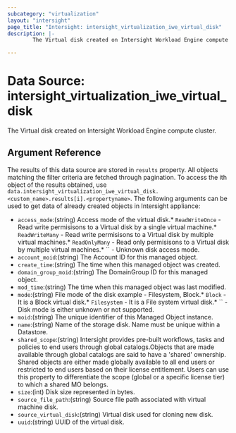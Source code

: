 ```yaml
---
subcategory: "virtualization"
layout: "intersight"
page_title: "Intersight: intersight_virtualization_iwe_virtual_disk"
description: |-
        The Virtual disk created on Intersight Workload Engine compute cluster.

---
```


# Data Source: intersight_virtualization_iwe_virtual_disk
The Virtual disk created on Intersight Workload Engine compute cluster.
## Argument Reference
The results of this data source are stored in `results` property.
All objects matching the filter criteria are fetched through pagination.
To access the ith object of the results obtained, use `data.intersight_virtualization_iwe_virtual_disk.<custom_name>.results[i].<propertyname>`.
The following arguments can be used to get data of already created objects in Intersight appliance:
* `access_mode`:(string) Access mode of the virtual disk.* `ReadWriteOnce` - Read write permisisons to a Virtual disk by a single virtual machine.* `ReadWriteMany` - Read write permisisons to a Virtual disk by multiple virtual machines.* `ReadOnlyMany` - Read only permisisons to a Virtual disk by multiple virtual machines.* `` - Unknown disk access mode. 
* `account_moid`:(string) The Account ID for this managed object. 
* `create_time`:(string) The time when this managed object was created. 
* `domain_group_moid`:(string) The DomainGroup ID for this managed object. 
* `mod_time`:(string) The time when this managed object was last modified. 
* `mode`:(string) File mode of the disk  example - Filesystem, Block.* `Block` - It is a Block virtual disk.* `Filesystem` - It is a File system virtual disk.* `` - Disk mode is either unknown or not supported. 
* `moid`:(string) The unique identifier of this Managed Object instance. 
* `name`:(string) Name of the storage disk. Name must be unique within a Datastore. 
* `shared_scope`:(string) Intersight provides pre-built workflows, tasks and policies to end users through global catalogs.Objects that are made available through global catalogs are said to have a 'shared' ownership. Shared objects are either made globally available to all end users or restricted to end users based on their license entitlement. Users can use this property to differentiate the scope (global or a specific license tier) to which a shared MO belongs. 
* `size`:(int) Disk size represented in bytes. 
* `source_file_path`:(string) Source file path associated with virtual machine disk. 
* `source_virtual_disk`:(string) Virtual disk used for cloning new disk. 
* `uuid`:(string) UUID of the virtual disk. 
 
